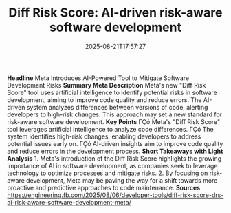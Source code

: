 ﻿---
title: "Diff Risk Score: AI-driven risk-aware software development"
date: "2025-08-21T17:57:27"
category: "Markets"
summary: ""
slug: "diff risk score aidriven riskaware software development"
source_urls:
  - "https://engineering.fb.com/2025/08/06/developer-tools/diff-risk-score-drs-ai-risk-aware-software-development-meta/"
seo:
  title: "Diff Risk Score: AI-driven risk-aware software development | Hash n Hedge"
  description: ""
  keywords: ["news", "markets", "brief"]
---
**Headline** Meta Introduces AI-Powered Tool to Mitigate Software Development Risks  **Summary Meta Description** Meta's new "Diff Risk Score" tool uses artificial intelligence to identify potential risks in software development, aiming to improve code quality and reduce errors. The AI-driven system analyzes differences between versions of code, alerting developers to high-risk changes. This approach may set a new standard for risk-aware software development.  **Key Points**  ΓÇó Meta's "Diff Risk Score" tool leverages artificial intelligence to analyze code differences. ΓÇó The system identifies high-risk changes, enabling developers to address potential issues early on. ΓÇó AI-driven insights aim to improve code quality and reduce errors in the development process.  **Short Takeaways with Light Analysis**  1. Meta's introduction of the Diff Risk Score highlights the growing importance of AI in software development, as companies seek to leverage technology to optimize processes and mitigate risks. 2. By focusing on risk-aware development, Meta may be paving the way for a shift towards more proactive and predictive approaches to code maintenance.  **Sources** https://engineering.fb.com/2025/08/06/developer-tools/diff-risk-score-drs-ai-risk-aware-software-development-meta/ 
